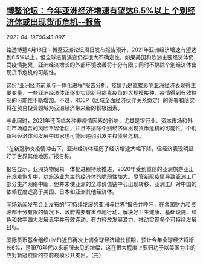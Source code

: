 <!--1618794063000-->
[博鳌论坛：今年亚洲经济增速有望达6.5%以上 个别经济体或出现货币危机--报告](https://cn.reuters.com/article/boao-forum-asia-economy-0418-sun-idCNKBS2C601G)
------

<div><i>2021-04-19T00:43:09Z</i></div><p>路透博鳌4月18日 - 博鳌亚洲论坛周日发布报告预计，2021年亚洲经济增速有望达到6.5%以上，但全球疫情演变仍存很大不确定性，如果美国和欧洲主要经济体仍受疫情拖累，亚洲经济增长的外部环境改善将十分有限；同时不排除个别经济体出现货币危机的可能性。</p><p>这份“亚洲经济前景与一体化进程“报告分析，疫情仍是直接影响亚洲经济表现得主要变量，一些亚洲经济体正逐步实现新冠病毒疫苗的大规模接种，疫情得到有效控制的可能性不断增加。不过，RCEP（区域全面经济伙伴关系协定）的签署和落实将在贸易投资领域为亚洲经济带来新的积极因素。</p><p>与此同时，2021年还面临各种非疫情因素的影响，尤其是银行业、资本市场和外汇市场蕴含的风险不容低估，并且不排除个别经济体出现货币危机的可能性，个别新兴经济体和发展中国家也可能因违约引发主权债务危机。</p><p>“在新冠肺炎疫情冲击下，亚洲经济体经历了经济增速大幅下降，但经济表现明显好于世界其他地区。”报告称。</p><p>报告显示，亚洲货物贸易一体化进程持续推进，2020年受到重创的亚洲旅游业正在艰难恢复中，以旅游业为主的经济体的脆弱性加大。尽管新冠疫情导致亚洲工厂部分生产网络中断，但并未使亚洲的全球价值链中心出现转移，亚洲工厂对中国的依赖程度远高于美国、日本和亚洲其他经济体。</p><p>同场新闻发布会上发布的“可持续发展的亚洲与世界”报告并呼吁，在各国财力和资源都十分有限的情况下，政府需要有重点地行动，解决好卫生健康、基础设施、绿色和数字四大发展赤字并有效连动，有力释放发展潜力，推动实现多个可持续发展目标。</p><p>国际货币基金组织(IMF)近日再次上调全球经济增长预期，预计今年全球经济将增长6%，是1970年代以来前所未见的增幅，这在很大程度上要归功于以美国为主的应对新冠疫情的空前规模公共支出。（完）</p>

